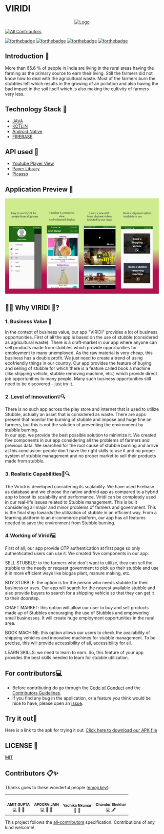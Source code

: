 # VIRIDI

<p align="center">
  <a href="https://github.com/CodeAvengers-Viridi/ViridiApp">
    <img src="https://github.com/CodeAvengers-Viridi/ViridiApp/blob/main/app/src/main/res/drawable/appbanner.png" alt="Logo" >
  </a>
  
  
<!-- ALL-CONTRIBUTORS-BADGE:START - Do not remove or modify this section -->
[![All Contributors](https://img.shields.io/badge/all_contributors-4-orange.svg?style=flat-square)](#contributors-)
<!-- ALL-CONTRIBUTORS-BADGE:END -->

[![forthebadge](https://forthebadge.com/images/badges/built-by-developers.svg)](https://forthebadge.com)
[![forthebadge](https://forthebadge.com/images/badges/powered-by-responsibility.svg)](https://forthebadge.com)
[![forthebadge](https://forthebadge.com/images/badges/open-source.svg)](https://forthebadge.com)
[![forthebadge](https://forthebadge.com/images/badges/made-with-reason.svg)](https://forthebadge.com)

## Introduction 📌
More than 65.6 % of people in India are living in the rural areas having the farming as the primary source to earn their living. Still the farmers did not know how to deal with the agricultural waste. Most of the farmers burn the stubbles left which results in the growing of air pollution and also having the bad impact in the soil itself which is also making the cultivity of farmers very less. 

## Technology Stack 🔧

* [JAVA](https://www.java.com/en/)
* [KOTLIN](https://kotlinlang.org/)
* [Android Native](https://developer.android.com/ndk)
* [FIREBASE](https://firebase.google.com/)
## API used 🔌
* [Youtube Player View](https://developers.google.com/youtube/android/player)
* [Paper Library](https://github.com/pilgr/Paper)
* [Picasso](https://square.github.io/picasso/)

## Application Preview 👀

![image](https://github.com/apoorv11jain/ViridiApp/blob/main/WhatsApp%20Image%202020-11-04%20at%209.27.04%20PM.jpeg)


## 🏃‍♂️ Why VIRIDI 🤔?
### 1. Business Value 💼
In the context of business value, our app "VIRIDI" provides a lot of business opportunities. First of all the app is based on the use of stubble (considered as agricultural waste).  There is a craft-market in our app where anyone can sell products made from stubbles which provide opportunities for employment to many unemployed. As the raw material is very cheap, this business has a double profit. We just need to create a trend of using ecofriendly things in our country.
Our app provides the feature of buying and selling of stubble for which there is a feature called book a machine (like shipping vehicle, stubble removing machine, etc.) which provide direct job opportunities to many people. Many such business opportunities still need to be discovered - just try it..
### 2. Level of Innovation💡🔍
There is no such app across the play store and internet that is used to utilize Stubble, actually an asset that is considered as waste. There are apps present that monitor the burning of stubble and impose and huge fine on farmers, but this is not the solution of preventing the environment by stubble burning.  
In our app, we provide the best possible solution to minimize it. We created five components in our app considering all the problems of farmers and previous data. We searched for the root cause of stubble burning and arrive at this conclusion:  people don't have the right skills to use it and no proper system of stubble management and no proper market to sell their products made from stubble.
### 3. Realistic Capabilities🤖🔍
The Virirdi is developed considering its scalability. We have used Firebase as  database and we choose the native android app as compared to a hybrid app to boost its scalability and performance.  Viridi can be completely used in our real-life issues related to Stubble management. This is built considering all major and minor problems of farmers and government. This is the final step towards the utilization of stubble in an efficient way. From a learning platform to an e-commerce platform, our app has all features needed to save the environment from Stubble burning.
### 4.Working of Viridi💻
First of all, our app provide OTP authentication at first page so only authenticated users can use it.
We created five components in our app:

SELL STUBBLE: to the farmers who don't want to utilize, they can sell the stubble to the needy or request government to pick up their stubble and use it in more efficient ways like biogas plant, manure making, etc.

BUY STUBBLE: the option is for the person who needs stubble for their business or uses. Our app will search for the nearest available stubble and also provide buyers to search for a shipping vehicle so that they can get it to their doorstep.

CRAFT MARKET: this option will allow our user to buy and sell products made up of Stubbles encouraging the use of Stubbles and empowering small businesses. It will create huge employment opportunities in the rural area.

BOOK MACHINE: this option allows our users to check the availability of shipping vehicles and innovative machines for stubble management. To be precise, this will provide accessibility of all, accessibility for all.

LEARN SKILLS: we need to learn to earn. So, this feature of your app provides the best skills needed to learn for stubble utilization.

## For contributors💻
- Before contributing do go through the [Code of Conduct](https://github.com/apoorv11jain/ViridiApp/blob/main/CODE_OF_CONDUCT.md) and the [Contributors Guidelines](https://github.com/apoorv11jain/ViridiApp/blob/main/contribution.md). 
- If you find any bug in the application, or a feature you think would be nice to have, please open an [issue](https://github.com/CodeAvengers-Viridi/ViridiApp/issues).

## Try it out🔌

Here is a link to the apk for trying it out: [Click here to download our APK file](https://drive.google.com/file/d/1L9E63ikpA3_Z-fRElz6-tgILeNyPJsm2/view?usp=sharing)

## LICENSE 📜

[MIT](https://github.com/apoorv11jain/ViridiApp/blob/main/LICENSE)

## Contributors 📋✨

Thanks goes to these wonderful people ([emoji key](https://allcontributors.org/docs/en/emoji-key)):

<!-- ALL-CONTRIBUTORS-LIST:START - Do not remove or modify this section -->
<!-- prettier-ignore-start -->
<!-- markdownlint-disable -->
<table>
  <tr>
      <td align="center"><a href="https://www.linkedin.com/in/amit-gupta-217b75195/"><img src="https://avatars0.githubusercontent.com/u/57069838?s=460&u=28450c4ad783726f6022cc37167c13873a865984&v=4" width="100px;" alt=""/><br /><sub><b> AMIT GUPTA</b></sub></a><br />💻 🤔 🎨 </td>
    <td align="center"><a href="https://www.linkedin.com/in/apoorv-jain-6a847219a/"><img src="https://avatars3.githubusercontent.com/u/55422668?s=460&u=9d10ab85c07a4f443531f756a3520bafb2e847b6&v=4" width="100px;" alt=""/><br /><sub><b>APOORV JAIN</b></sub></a><br />💻 🤔 📖</td>
    <td align="center"><a href="https://www.linkedin.com/in/yachika-nkumar-108734193/"><img src="https://avatars3.githubusercontent.com/u/66946112?s=400&u=90580caaf97b23dcc9609d4eb911d979cf48b749&v=4" width="100px;" alt=""/><br /><sub><b>Yachika Nkumar</b></sub></a><br />🎨 📖 </td>
      <td align="center"><a href="https://github.com/Chander-Shekhar-26"><img src="https://avatars0.githubusercontent.com/u/63891530?s=400&u=09f684f2183020898f2a5329f7f19a9feead783c&v=4" width="100px;" alt=""/><br /><sub><b>Chander Shekhar</b></sub></a><br />💻 🖋 </td>
  </tr>
</table>

<!-- markdownlint-enable -->
<!-- prettier-ignore-end -->
<!-- ALL-CONTRIBUTORS-LIST:END -->

This project follows the [all-contributors](https://github.com/all-contributors/all-contributors) specification. Contributions of any kind welcome!
